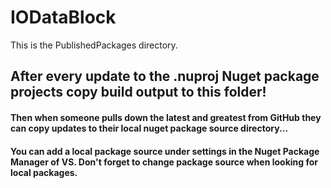 IODataBlock
===========

This is the PublishedPackages directory.

## After every update to the .nuproj Nuget package projects copy build output to this folder!

#### Then when someone pulls down the latest and greatest from GitHub they can copy updates to their local nuget package source directory...

#### You can add a local package source under settings in the Nuget Package Manager of VS. Don't forget to change package source when looking for local packages.

